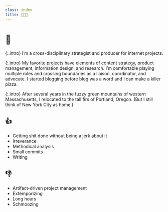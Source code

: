 ```yaml
---
class: index
title: 📓🍜😬
---
```


# 👋

{:.intro}
I’m a cross-disciplinary strategist and producer for internet projects.

{:.intro}
[My favorite projects](projects) have elements of content strategy, product management, information design, and research. I’m comfortable playing multiple roles and crossing boundaries as a liaison, coordinator, and advocate. I started blogging before blog was a word and I can make a killer pizza.

{:.intro}
After several years in the fuzzy green mountains of western Massachusetts, I relocated to the tall firs of Portland, Oregon. (But I still think of New York City as home.)


## 👍
- Getting shit done without being a jerk about it
- Irreverance
- Methodical analysis
- Small commits
- Writing

## 👎
- Artifact-driven project management
- Extemporizing
- Long hours
- Schmoozing